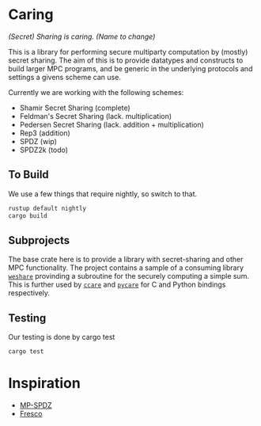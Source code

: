 # Caring
_(Secret) Sharing is caring. (Name to change)_

This is a library for performing secure multiparty computation by (mostly) secret sharing.
The aim of this is to provide datatypes and constructs to build larger MPC programs,
and be generic in the underlying protocols and settings a givens scheme can use.

Currently we are working with the following schemes:
- Shamir Secret Sharing (complete)
- Feldman's Secret Sharing (lack. multiplication)
- Pedersen Secret Sharing (lack. addition + multiplication)
- Rep3 (addition)
- SPDZ (wip)
- SPDZ2k (todo)


## To Build
We use a few things that require nightly, so switch to that.
```sh
rustup default nightly
cargo build
```

## Subprojects

The base crate here is to provide a library with secret-sharing and other MPC functionality.
The project contains a sample of a consuming library [`weshare`](./weshare) provinding a subroutine for the securely computing a simple sum.
This is further used by [`ccare`](./ccare) and [`pycare`]('/pycare') for C and Python bindings respectively.

## Testing
Our testing is done by cargo test
```sh
cargo test
```


# Inspiration
* [MP-SPDZ](https://github.com/data61/MP-SPDZ)
* [Fresco](https://github.com/aicis/fresco)
